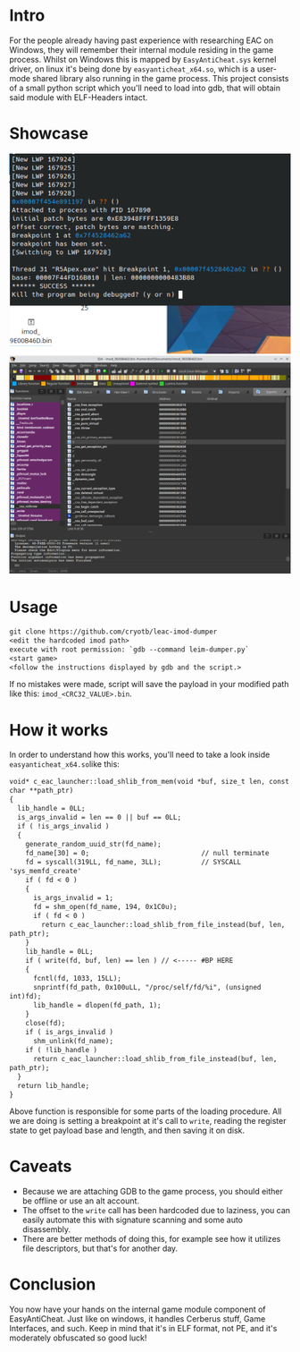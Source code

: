 # Intro
For the people already having past experience with researching EAC on Windows, they will remember their internal module residing in the game process. Whilst on Windows this is mapped by `EasyAntiCheat.sys` kernel driver, on linux it's being done by `easyanticheat_x64.so`, which is a user-mode shared library also running in the game process.
This project consists of a small python script which you'll need to load into gdb, that will obtain said module with ELF-Headers intact.

# Showcase
![](sample_output.png)
![](ida_view.png)

# Usage
```
git clone https://github.com/cryotb/leac-imod-dumper
<edit the hardcoded imod path>
execute with root permission: `gdb --command leim-dumper.py`
<start game>
<follow the instructions displayed by gdb and the script.>
```

If no mistakes were made, script will save the payload in your modified path like this: `imod_<CRC32_VALUE>.bin`.

# How it works
In order to understand how this works, you'll need to take a look inside `easyanticheat_x64.so`like this:
```
void* c_eac_launcher::load_shlib_from_mem(void *buf, size_t len, const char **path_ptr)
{
  lib_handle = 0LL;
  is_args_invalid = len == 0 || buf == 0LL;
  if ( !is_args_invalid )
  {
    generate_random_uuid_str(fd_name);
    fd_name[30] = 0;                            // null terminate
    fd = syscall(319LL, fd_name, 3LL);          // SYSCALL 'sys_memfd_create'
    if ( fd < 0 )
    {
      is_args_invalid = 1;
      fd = shm_open(fd_name, 194, 0x1C0u);
      if ( fd < 0 )
        return c_eac_launcher::load_shlib_from_file_instead(buf, len, path_ptr);
    }
    lib_handle = 0LL;
    if ( write(fd, buf, len) == len ) // <----- #BP HERE
    {
      fcntl(fd, 1033, 15LL);
      snprintf(fd_path, 0x100uLL, "/proc/self/fd/%i", (unsigned int)fd);
      lib_handle = dlopen(fd_path, 1);
    }
    close(fd);
    if ( is_args_invalid )
      shm_unlink(fd_name);
    if ( !lib_handle )
      return c_eac_launcher::load_shlib_from_file_instead(buf, len, path_ptr);
  }
  return lib_handle;
}
```
Above function is responsible for some parts of the loading procedure. All we are doing is setting a breakpoint at it's call to `write`, reading the register state to get payload base and length, and then saving it on disk.

# Caveats
- Because we are attaching GDB to the game process, you should either be offline or use an alt account.
- The offset to the `write` call has been hardcoded due to laziness, you can easily automate this with signature scanning and some auto disassembly.
- There are better methods of doing this, for example see how it utilizes file descriptors, but that's for another day.

# Conclusion
You now have your hands on the internal game module component of EasyAntiCheat. Just like on windows, it handles Cerberus stuff, Game Interfaces, and such. Keep in mind that it's in ELF format, not PE, and it's moderately obfuscated so good luck!
